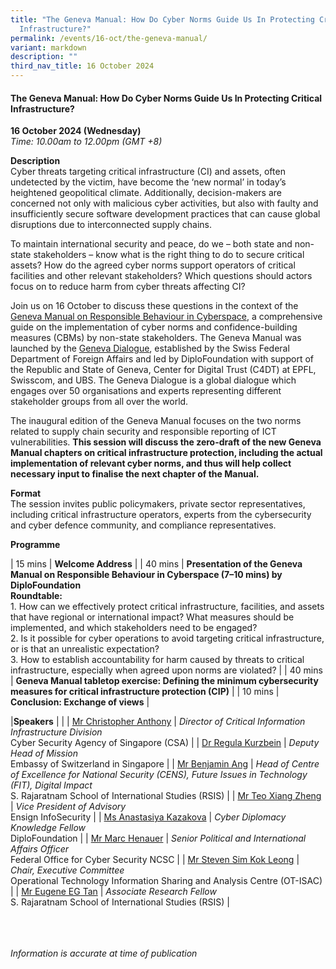 ```yaml
---
title: "The Geneva Manual: How Do Cyber Norms Guide Us In Protecting Critical
  Infrastructure?"
permalink: /events/16-oct/the-geneva-manual/
variant: markdown
description: ""
third_nav_title: 16 October 2024
---
```

#### **The Geneva Manual: How Do Cyber Norms Guide Us In Protecting Critical Infrastructure?**

**16 October 2024 (Wednesday)**  
*Time: 10.00am to 12.00pm (GMT +8)*

**Description**
<br>Cyber threats targeting critical infrastructure (CI) and assets, often undetected by the victim, have become the ‘new normal’ in today’s heightened geopolitical climate. Additionally, decision-makers are concerned not only with malicious cyber activities, but also with faulty and insufficiently secure software development practices that can cause global disruptions due to interconnected supply chains.

To maintain international security and peace, do we – both state and non-state stakeholders – know what is the right thing to do to secure critical assets? How do the agreed cyber norms support operators of critical facilities and other relevant stakeholders? Which questions should actors focus on to reduce harm from cyber threats affecting CI?
 
Join us on 16 October to discuss these questions in the context of the <a href="https://genevadialogue.ch/geneva-manual/" target="blank">Geneva Manual on Responsible Behaviour in Cyberspace</a>, a comprehensive guide on the implementation of cyber norms and confidence-building measures (CBMs) by non-state stakeholders. The Geneva Manual was launched by the <a href="https://genevadialogue.ch/" target="blank">Geneva Dialogue</a>, established by the Swiss Federal Department of Foreign Affairs and led by DiploFoundation with support of the Republic and State of Geneva, Center for Digital Trust (C4DT) at EPFL, Swisscom, and UBS. The Geneva Dialogue is a global dialogue which engages over 50 organisations and experts representing different stakeholder groups from all over the world.

The inaugural edition of the Geneva Manual focuses on the two norms related to supply chain security and responsible reporting of ICT vulnerabilities. **This session will discuss the zero-draft of the new Geneva Manual chapters on critical infrastructure protection, including the actual implementation of relevant cyber norms, and thus will help collect necessary input to finalise the next chapter of the Manual.** 

**Format**
<br>The session invites public policymakers, private sector representatives, including critical infrastructure operators, experts from the cybersecurity and cyber defence community, and compliance representatives.

**Programme**

| 15 mins     | **Welcome Address** |
| 40 mins     | **Presentation of the Geneva Manual on Responsible Behaviour in Cyberspace (7–10 mins) by DiploFoundation** <br>**Roundtable:**<br>1.	How can we effectively protect critical infrastructure, facilities, and assets that have regional or international impact? What measures should be implemented, and which stakeholders need to be engaged?<br>2.	Is it possible for cyber operations to avoid targeting critical infrastructure, or is that an unrealistic expectation?<br>3.	How to establish accountability for harm caused by threats to critical infrastructure, especially when agreed upon norms are violated? |
| 40 mins     | **Geneva Manual tabletop exercise: Defining the minimum cybersecurity measures for critical infrastructure protection (CIP)** |
| 10 mins     | **Conclusion: Exchange of views** |

|**Speakers**          |                                                              |
| [Mr Christopher Anthony](/speakers/mr-christopher-anthony/)  | *Director of Critical Information Infrastructure Division* <br>Cyber Security Agency of Singapore (CSA)      |
| [Dr Regula Kurzbein](/speakers/dr-regula-kurzbein/)  | *Deputy Head of Mission* <br>Embassy of Switzerland in Singapore      |
| [Mr Benjamin Ang](/speakers/mr-benjamin-ang/)  | *Head of Centre of Excellence for National Security (CENS), Future Issues in Technology (FIT), Digital Impact*<br> S. Rajaratnam School of International Studies (RSIS)      |
| [Mr Teo Xiang Zheng](/speakers/mr-teo-xiang-zheng/)  | *Vice President of Advisory* <br>Ensign InfoSecurity      |
| [Ms Anastasiya Kazakova](/speakers/ms-anastasiya-kazakova/)  | *Cyber Diplomacy Knowledge Fellow* <br>DiploFoundation      |
| [Mr Marc Henauer](/speakers/mr-marc-henauer/)  | *Senior Political and International Affairs Officer* <br>Federal Office for Cyber Security NCSC      |
| [Mr Steven Sim Kok Leong](/speakers/mr-steven-sim-kok-leong/)  | *Chair, Executive Committee* <br>Operational Technology Information Sharing and Analysis Centre (OT-ISAC)      |
| [Mr Eugene EG Tan](/speakers/mr-eugene-eg-tan/)  | *Associate Research Fellow* <br>S. Rajaratnam School of International Studies (RSIS)      |

<br><br><br>
*Information is accurate at time of publication*